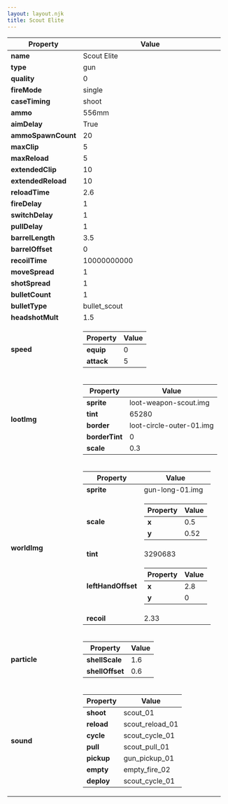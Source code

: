 ```yaml
---
layout: layout.njk
title: Scout Elite
---
```


<table><thead><tr><th>Property</th><th>Value</th></tr></thead><tbody><tr><td><b>name</b></td><td>Scout Elite</td></tr><tr><td><b>type</b></td><td>gun</td></tr><tr><td><b>quality</b></td><td>0</td></tr><tr><td><b>fireMode</b></td><td>single</td></tr><tr><td><b>caseTiming</b></td><td>shoot</td></tr><tr><td><b>ammo</b></td><td>556mm</td></tr><tr><td><b>aimDelay</b></td><td>True</td></tr><tr><td><b>ammoSpawnCount</b></td><td>20</td></tr><tr><td><b>maxClip</b></td><td>5</td></tr><tr><td><b>maxReload</b></td><td>5</td></tr><tr><td><b>extendedClip</b></td><td>10</td></tr><tr><td><b>extendedReload</b></td><td>10</td></tr><tr><td><b>reloadTime</b></td><td>2.6</td></tr><tr><td><b>fireDelay</b></td><td>1</td></tr><tr><td><b>switchDelay</b></td><td>1</td></tr><tr><td><b>pullDelay</b></td><td>1</td></tr><tr><td><b>barrelLength</b></td><td>3.5</td></tr><tr><td><b>barrelOffset</b></td><td>0</td></tr><tr><td><b>recoilTime</b></td><td>10000000000</td></tr><tr><td><b>moveSpread</b></td><td>1</td></tr><tr><td><b>shotSpread</b></td><td>1</td></tr><tr><td><b>bulletCount</b></td><td>1</td></tr><tr><td><b>bulletType</b></td><td>bullet_scout</td></tr><tr><td><b>headshotMult</b></td><td>1.5</td></tr><tr><td><b>speed</b></td><td><table><thead><tr><th>Property</th><th>Value</th></tr></thead><tbody><tr><td><b>equip</b></td><td>0</td></tr><tr><td><b>attack</b></td><td>5</td></tr></tbody></table></td></tr><tr><td><b>lootImg</b></td><td><table><thead><tr><th>Property</th><th>Value</th></tr></thead><tbody><tr><td><b>sprite</b></td><td>loot-weapon-scout.img</td></tr><tr><td><b>tint</b></td><td>65280</td></tr><tr><td><b>border</b></td><td>loot-circle-outer-01.img</td></tr><tr><td><b>borderTint</b></td><td>0</td></tr><tr><td><b>scale</b></td><td>0.3</td></tr></tbody></table></td></tr><tr><td><b>worldImg</b></td><td><table><thead><tr><th>Property</th><th>Value</th></tr></thead><tbody><tr><td><b>sprite</b></td><td>gun-long-01.img</td></tr><tr><td><b>scale</b></td><td><table><thead><tr><th>Property</th><th>Value</th></tr></thead><tbody><tr><td><b>x</b></td><td>0.5</td></tr><tr><td><b>y</b></td><td>0.52</td></tr></tbody></table></td></tr><tr><td><b>tint</b></td><td>3290683</td></tr><tr><td><b>leftHandOffset</b></td><td><table><thead><tr><th>Property</th><th>Value</th></tr></thead><tbody><tr><td><b>x</b></td><td>2.8</td></tr><tr><td><b>y</b></td><td>0</td></tr></tbody></table></td></tr><tr><td><b>recoil</b></td><td>2.33</td></tr></tbody></table></td></tr><tr><td><b>particle</b></td><td><table><thead><tr><th>Property</th><th>Value</th></tr></thead><tbody><tr><td><b>shellScale</b></td><td>1.6</td></tr><tr><td><b>shellOffset</b></td><td>0.6</td></tr></tbody></table></td></tr><tr><td><b>sound</b></td><td><table><thead><tr><th>Property</th><th>Value</th></tr></thead><tbody><tr><td><b>shoot</b></td><td>scout_01</td></tr><tr><td><b>reload</b></td><td>scout_reload_01</td></tr><tr><td><b>cycle</b></td><td>scout_cycle_01</td></tr><tr><td><b>pull</b></td><td>scout_pull_01</td></tr><tr><td><b>pickup</b></td><td>gun_pickup_01</td></tr><tr><td><b>empty</b></td><td>empty_fire_02</td></tr><tr><td><b>deploy</b></td><td>scout_cycle_01</td></tr></tbody></table></td></tr></tbody></table>
